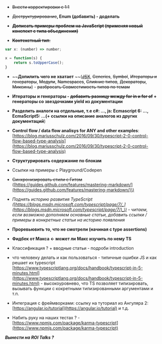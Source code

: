 * ~~Внести корректировки с 1:1~~
* ~~Деструктурирование~~**, Enum \(добавить\) - доделать**
* ~~**Дописать примеры проблем на JavaScript \(применяя новый конспект с типа объединения\)**~~

* ~~**Контекстный тип**:~~

```js
var x: (number) => number;

x = function(s) {
    return s.toUpperCase();
}
```

* ~~**Допилить чего не хватает** ~~\([~~JSX~~](https://facebook.github.io/jsx/), ~~Generics~~, ~~Symbol~~, ~~Итераторы и генераторы~~, ~~Модули~~, ~~Namespaces~~, ~~Слияние типов~~, ~~Декораторы~~, ~~Миксины~~\) - ~~разбросать Совместимость типов по темам~~
* **Итераторы и генераторы - **~~**добавить разницу между for in и for of**~~** + генераторы со звездочками yield из документации**
* **Разделить аналоги на отдельные, т.е c\#: ..., js: Ecmascript 6: ..., EcmaScript5: ...\(+ ссылки на описание аналогов из других документаций**\)
* **Control flow / data flow analisys for ANY and other examples**: [https://blog.mariusschulz.com/2016/09/30/typescript-2-0-control-flow-based-type-analysis](https://blog.mariusschulz.com/2016/09/30/typescript-2-0-control-flow-based-type-analysis)

* **Структурировать содержание по блокам**

* Ссылки на примеры с Playground/Codepen

* ~~Синхронизировать стили с Гитом~~ \([https://guides.github.com/features/mastering-markdown/](https://guides.github.com/features/mastering-markdown/)\)

* _Поднять историю развития TypeScript \(_[_https://blogs.msdn.microsoft.com/typescript/page/7/_](https://blogs.msdn.microsoft.com/typescript/page/7/)_\) - читаем, если возможно дополняем основные статьи, добавить ссылки / примеры в конкретные статьи на историю появления_

* **Проревьювить то, что не смотрели \(начиная с type assertions\)**

* **Фидбек от Макса &lt;- может ли Макс изучить по нему TS**

* Классификация ? + вводные статьи - подроби introduction

* что человеку делать и как пользоваться - типичные ошибки JS и как решает их typescript [https://www.typescriptlang.org/docs/handbook/typescript-in-5-minutes.html](https://www.typescriptlang.org/docs/handbook/typescript-in-5-minutes.html) - высокоуровнево, что TS позволяет типизировать, вызывать функции с кокретными типизированными аргументами и т.п.

* Интеграция с фреймворками: ссылку на туториал из Ангуляра 2: [https://angular.io/tutorial](https://angular.io/tutorial) и т.д.

* Набить руку на наших тестах ? - [https://www.npmjs.com/package/karma-typescript](https://www.npmjs.com/package/karma-typescript)

_**Вынести на ROI Talks ?**_

